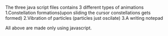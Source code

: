 The three java script files contains 3 different types of animations
1.Constellation formations(upon sliding the cursor constellations gets formed)
2.Vibration of particles (particles just oscilate)
3.A writing notepad

All above are made only using javascript.
